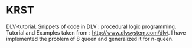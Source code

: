 # KRST
DLV-tutorial.
Snippets of code in DLV : procedural logic programming.
Tutorial and Examples taken from : http://www.dlvsystem.com/dlv/.
I have implemented the problem of 8 queen and generalized it for n-queen.
